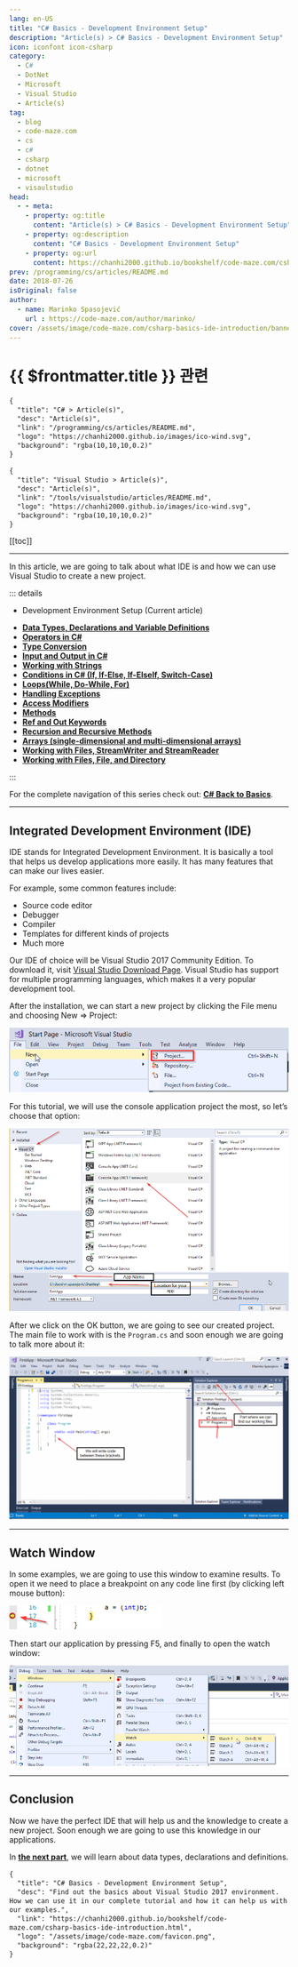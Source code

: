 ```yaml
---
lang: en-US
title: "C# Basics - Development Environment Setup"
description: "Article(s) > C# Basics - Development Environment Setup"
icon: iconfont icon-csharp
category:
  - C#
  - DotNet
  - Microsoft
  - Visual Studio
  - Article(s)
tag:
  - blog
  - code-maze.com
  - cs
  - c#
  - csharp
  - dotnet
  - microsoft
  - visaulstudio
head:
  - - meta:
    - property: og:title
      content: "Article(s) > C# Basics - Development Environment Setup"
    - property: og:description
      content: "C# Basics - Development Environment Setup"
    - property: og:url
      content: https://chanhi2000.github.io/bookshelf/code-maze.com/csharp-basics-ide-introduction.html
prev: /programming/cs/articles/README.md
date: 2018-07-26
isOriginal: false
author:
  - name: Marinko Spasojević
    url : https://code-maze.com/author/marinko/
cover: /assets/image/code-maze.com/csharp-basics-ide-introduction/banner.png
---
```


# {{ $frontmatter.title }} 관련

```component VPCard
{
  "title": "C# > Article(s)",
  "desc": "Article(s)",
  "link": "/programming/cs/articles/README.md",
  "logo": "https://chanhi2000.github.io/images/ico-wind.svg",
  "background": "rgba(10,10,10,0.2)"
}
```

```component VPCard
{
  "title": "Visual Studio > Article(s)",
  "desc": "Article(s)",
  "link": "/tools/visualstudio/articles/README.md",
  "logo": "https://chanhi2000.github.io/images/ico-wind.svg",
  "background": "rgba(10,10,10,0.2)"
}
```

[[toc]]

---

<SiteInfo
  name="C# Basics - Development Environment Setup"
  desc="Find out the basics about Visual Studio 2017 environment. How we can use it in our complete tutorial and how it can help us with our examples."
  url="https://code-maze.com/csharp-basics-ide-introduction/"
  logo="/assets/image/code-maze.com/favicon.png"
  preview="/assets/image/code-maze.com/csharp-basics-ide-introduction/banner.png"/>

In this article, we are going to talk about what IDE is and how we can use Visual Studio to create a new project.

::: details

- Development Environment Setup (Current article)
<!-- - [**Development Environment Setup**](/code-maze.com/csharp-basics-ide-introduction.md) -->
- [**Data Types, Declarations and Variable Definitions**](/code-maze.com/csharp-basics-data-types-variables.md)
- [**Operators in C#**](/code-maze.com/csharp-basics-operators.md)
- [**Type Conversion**](/code-maze.com/csharp-basics-type-conversion.md)
- [**Input and Output in C#**](/code-maze.com/csharp-basics-input-output.md)
- [**Working with Strings**](/code-maze.com/csharp-basics-string-methods.md)
- [**Conditions in C# (If, If-Else, If-ElseIf, Switch-Case)**](/code-maze.com/csharp-basics-conditions.md)
- [**Loops(While, Do-While, For)**](/code-maze.com/csharp-basics-loops.md)
- [**Handling Exceptions**](/code-maze.com/csharp-basics-handling-exceptions.md)
- [**Access Modifiers**](/code-maze.com/csharp-basics-access-modifiers.md)
- [**Methods**](/code-maze.com/csharp-basics-methods.md)
- [**Ref and Out Keywords**](/code-maze.com/cshrap-basics-ref-out-keywords.md)
- [**Recursion and Recursive Methods**](/code-maze.com/csharp-basics-recursion.md)
- [**Arrays (single-dimensional and multi-dimensional arrays)**](/code-maze.com/csharp-basics-arrays.md)
- [**Working with Files, StreamWriter and StreamReader**](/code-maze.com/csharp-basics-streamwriter-streamreader.md)
- [**Working with Files, File, and Directory**](/code-maze.com/csharp-basics-file-directory.md)

:::

For the complete navigation of this series check out: [**C# Back to Basics**](/code-maze.com/csharp-back-to-basics.md).

---

## Integrated Development Environment (IDE)

IDE stands for Integrated Development Environment. It is basically a tool that helps us develop applications more easily. It has many features that can make our lives easier.

For example, some common features include:

- Source code editor
- Debugger
- Compiler
- Templates for different kinds of projects
- Much more

Our IDE of choice will be Visual Studio 2017 Community Edition. To download it, visit [<VPIcon icon="iconfont icon-visualstudio"/>Visual Studio Download Page](https://visualstudio.microsoft.com/downloads/). Visual Studio has support for multiple programming languages, which makes it a very popular development tool.

After the installation, we can start a new project by clicking the File menu and choosing New => Project:

![New Project Page - Visual Studio](/assets/image/code-maze.com/csharp-basics-ide-introduction/01-NewProjectPage-e1639648804467.png)

For this tutorial, we will use the console application project the most, so let’s choose that option:

![Creating Console Project in Visual Studio](/assets/image/code-maze.com/csharp-basics-ide-introduction/02-CreatingConsoleProject-e1639648869904.png)

After we click on the OK button, we are going to see our created project. The main file to work with is the `Program.cs` and soon enough we are going to talk more about it:

![Program file in Visual Studio](/assets/image/code-maze.com/csharp-basics-ide-introduction/03-Program-cs-file-1024x596.png)

---

## Watch Window

In some examples, we are going to use this window to examine results. To open it we need to place a breakpoint on any code line first (by clicking left mouse button):

![Brakepoint in Visual Studio](/assets/image/code-maze.com/csharp-basics-ide-introduction/03.1-Brakepoint.png)

Then start our application by pressing F5, and finally to open the watch window:

![Watch window in Visual Studio](/assets/image/code-maze.com/csharp-basics-ide-introduction/03.2-Watch_window.png)

---

## Conclusion

Now we have the perfect IDE that will help us and the knowledge to create a new project. Soon enough we are going to use this knowledge in our applications.

In [**the next part**](/code-maze.com/csharp-basics-data-types-variables.md), we will learn about data types, declarations and definitions.

<!-- TODO: add ARTICLE CARD -->
```component VPCard
{
  "title": "C# Basics - Development Environment Setup",
  "desc": "Find out the basics about Visual Studio 2017 environment. How we can use it in our complete tutorial and how it can help us with our examples.",
  "link": "https://chanhi2000.github.io/bookshelf/code-maze.com/csharp-basics-ide-introduction.html",
  "logo": "/assets/image/code-maze.com/favicon.png",
  "background": "rgba(22,22,22,0.2)"
}
```
